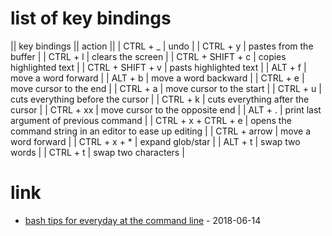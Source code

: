 # list of key bindings

|| key bindings || action ||
| CTRL + _ | undo |
| CTRL + y | pastes from the buffer |
| CTRL + l | clears the screen |
| CTRL + SHIFT + c | copies highlighted text |
| CTRL + SHIFT + v | pasts highlighted text |
| ALT + f | move a word forward |
| ALT + b | move a word backward |
| CTRL + e | move cursor to the end |
| CTRL + a | move cursor to the start |
| CTRL + u | cuts everything before the cursor |
| CTRL + k | cuts everything after the cursor |
| CTRL + xx | move cursor to the opposite end |
| ALT + . | print last argument of previous command |
| CTRL + x + CTRL + e | opens the command string in an editor to ease up editing |
| CTRL + arrow | move a word forward |
| CTRL + x + * | expand glob/star |
| ALT + t | swap two words |
| CTRL + t | swap two characters |

# link

* [bash tips for everyday at the command line](https://opensource.com/article/18/5/bash-tricks) - 2018-06-14
